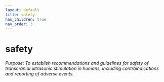 ```yaml
---
layout: default
title: safety
has_children: true
nav_order: 3
---
```


# safety
*Purpose: To establish recommendations and guidelines for safety of transcranial ultrasonic stimulation in humans, including contraindications and reporting of adverse events.*
